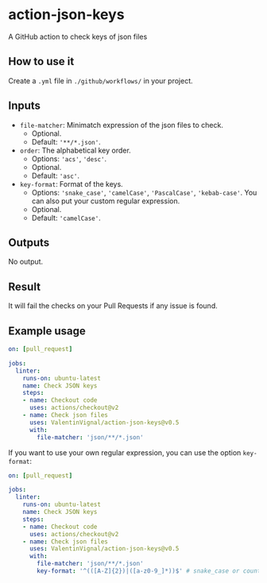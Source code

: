 # action-json-keys
A GitHub action to check keys of json files
## How to use it

Create a `.yml` file in `./github/workflows/` in your project.

## Inputs

- `file-matcher`: Minimatch expression of the json files to check.
  - Optional.
  - Default: `'**/*.json'`.
- `order`: The alphabetical key order.
  - Options: `'acs'`, `'desc'`.
  - Optional.
  - Default: `'asc'`.
- `key-format`: Format of the keys.
  - Options: `'snake_case'`, `'camelCase'`, `'PascalCase'`, `'kebab-case'`.
    You can also put your custom regular expression.
  - Optional.
  - Default: `'camelCase'`.
  

## Outputs

No output.

## Result

It will fail the checks on your Pull Requests if any issue is found.


## Example usage

```yml
on: [pull_request]

jobs:
  linter:
    runs-on: ubuntu-latest
    name: Check JSON keys
    steps:
    - name: Checkout code
      uses: actions/checkout@v2
    - name: Check json files
      uses: ValentinVignal/action-json-keys@v0.5
      with:
        file-matcher: 'json/**/*.json'
```

If you want to use your own regular expression, you can use the option `key-format`:

```yml
on: [pull_request]

jobs:
  linter:
    runs-on: ubuntu-latest
    name: Check JSON keys
    steps:
    - name: Checkout code
      uses: actions/checkout@v2
    - name: Check json files
      uses: ValentinVignal/action-json-keys@v0.5
      with:
        file-matcher: 'json/**/*.json'
        key-format: '^(([A-Z]{2})|([a-z0-9_]*))$' # snake_case or country code

```
